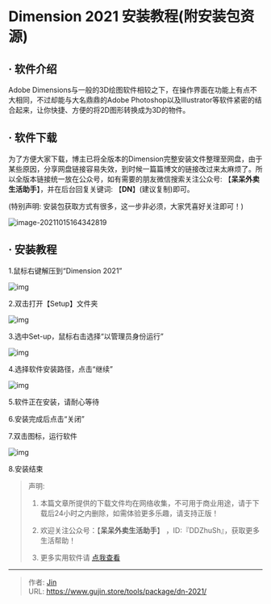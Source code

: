 # Dimension 2021 安装教程(附安装包资源)


## · 软件介绍
Adobe Dimensions与一般的3D绘图软件相较之下，在操作界面在功能上有点不大相同，不过却能与大名鼎鼎的Adobe Photoshop以及Illustrator等软件紧密的结合起来，让你快捷、方便的将2D图形转换成为3D的物件。

## · 软件下载
为了方便大家下载，博主已将全版本的Dimension完整安装文件整理至网盘，由于某些原因，分享网盘链接容易失效，到时候一篇篇博文的链接改过来太麻烦了。所以全版本链接统一放在公众号，如有需要的朋友微信搜索关注公众号: 【**呆呆外卖生活助手**】，并在后台回复关键词: 【**DN**】(建议复制)即可。

(特别声明: 安装包获取方式有很多，这一步非必须，大家凭喜好关注即可！)

![image-20211015164342819](https://img.gujin.store/img/image-20211015164342819.png)

## · 安装教程

1.鼠标右键解压到“Dimension 2021”

![img](https://img.gujin.store/img/v2-4b9959e32282daa705d9e270a5063b89_720w.png)

2.双击打开【Setup】文件夹

![img](https://img.gujin.store/img/v2-874b1914c7cf77d256cca08259138cdc_720w.png)

3.选中Set-up，鼠标右击选择“以管理员身份运行”

![img](https://img.gujin.store/img/v2-9546a8c395a83b8f412e55fda637c685_720w.png)

4.选择软件安装路径，点击“继续”

![img](https://img.gujin.store/img/v2-2dd00a40b0898c7eb300afe87044886e_720w.png)

5.软件正在安装，请耐心等待

6.安装完成后点击“关闭”

7.双击图标，运行软件

![img](https://img.gujin.store/img/v2-60fe8d72abc7c3ed635feafc9ca3ed49_720w.png)

8.安装结束




> 声明: 
>
> 1. 本篇文章所提供的下载文件均在网络收集，不可用于商业用途，请于下载后24小时之内删除，如需体验更多乐趣，请支持正版！
>
> 2. 欢迎关注公众号：【**呆呆外卖生活助手**】 ，ID:『DDZhuSh』，获取更多生活帮助！
>
> 3. 更多实用软件请  [点我查看](/tools)

---

> 作者: [Jin](https://img.gujin.store/img/favicon.ico)  
> URL: https://www.gujin.store/tools/package/dn-2021/  

